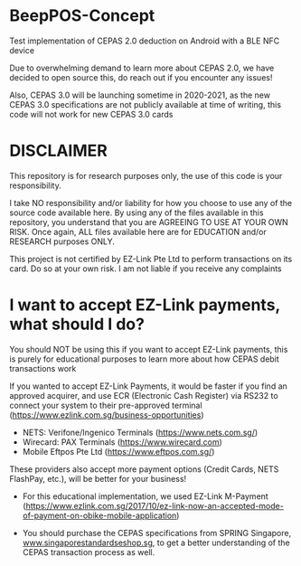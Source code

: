 BeepPOS-Concept
========

Test implementation of CEPAS 2.0 deduction on Android with a BLE NFC device 

Due to overwhelming demand to learn more about CEPAS 2.0, we have decided to open source this, do reach out if you encounter any issues!

Also, CEPAS 3.0 will be launching sometime in 2020-2021, as the new CEPAS 3.0 specifications are not publicly available at time of writing, this code will not work for new CEPAS 3.0 cards

DISCLAIMER
========

This repository is for research purposes only, the use of this code is your responsibility.

I take NO responsibility and/or liability for how you choose to use any of the source code available here. By using any of the files available in this repository, you understand that you are AGREEING TO USE AT YOUR OWN RISK. Once again, ALL files available here are for EDUCATION and/or RESEARCH purposes ONLY.

This project is not certified by EZ-Link Pte Ltd to perform transactions on its card. Do so at your own risk. I am not liable if you receive any complaints


I want to accept EZ-Link payments, what should I do?
=======
You should NOT be using this if you want to accept EZ-Link payments, this is purely for educational purposes to learn more about how CEPAS debit transactions work


If you wanted to accept EZ-Link Payments, it would be faster if you find an approved acquirer, and use ECR (Electronic Cash Register) via RS232 to connect your system to their pre-approved terminal (https://www.ezlink.com.sg/business-opportunities)
- NETS: Verifone/Ingenico Terminals (https://www.nets.com.sg/)
- Wirecard: PAX Terminals (https://www.wirecard.com)
- Mobile Eftpos Pte Ltd (https://www.eftpos.com.sg/)

These providers also accept more payment options (Credit Cards, NETS FlashPay, etc.), will be better for your business!


- For this educational implementation, we used EZ-Link M-Payment (https://www.ezlink.com.sg/2017/10/ez-link-now-an-accepted-mode-of-payment-on-obike-mobile-application)

- You should purchase the CEPAS specifications from SPRING Singapore, www.singaporestandardseshop.sg, to get a better understanding of the CEPAS transaction process as well.
